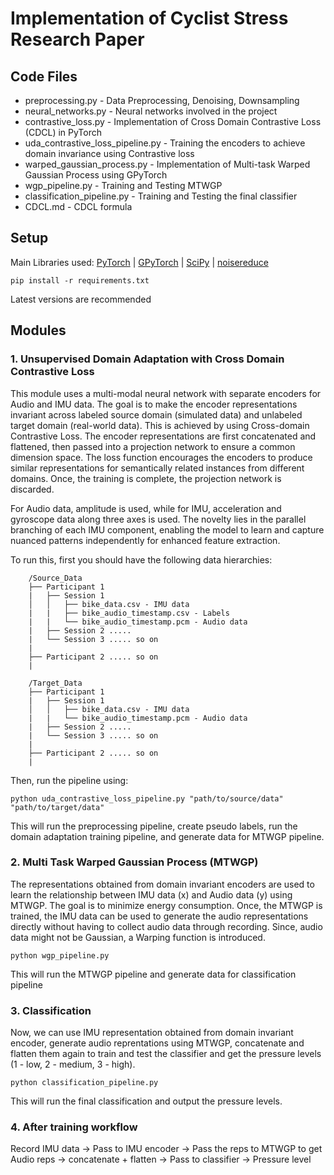 # Implementation of Cyclist Stress Research Paper

## Code Files
* preprocessing.py - Data Preprocessing, Denoising, Downsampling
* neural_networks.py - Neural networks involved in the project
* contrastive_loss.py - Implementation of Cross Domain Contrastive Loss (CDCL) in PyTorch
* uda_contrastive_loss_pipeline.py - Training the encoders to achieve domain invariance using Contrastive loss
* warped_gaussian_process.py - Implementation of Multi-task Warped Gaussian Process using GPyTorch
* wgp_pipeline.py - Training and Testing MTWGP
* classification_pipeline.py - Training and Testing the final classifier
* CDCL.md - CDCL formula

## Setup
Main Libraries used: [PyTorch](https://github.com/pytorch/pytorch) | [GPyTorch](https://github.com/cornellius-gp/gpytorch) | [SciPy](https://github.com/scipy/scipy) | [noisereduce](https://github.com/timsainb/noisereduce/tree/master)
```
pip install -r requirements.txt
```
Latest versions are recommended

## Modules
### 1. Unsupervised Domain Adaptation with Cross Domain Contrastive Loss
This module uses a multi-modal neural network with separate encoders for Audio and IMU data. The goal is to make the encoder representations invariant across labeled source domain (simulated data) and unlabeled target domain (real-world data). This is achieved by using Cross-domain Contrastive Loss. The encoder representations are first concatenated and flattened, then passed into a projection network to ensure a common dimension space. The loss function encourages the encoders to produce similar representations for semantically related instances from different domains. Once, the training is complete, the projection network is discarded.

For Audio data, amplitude is used, while for IMU, acceleration and gyroscope data along three axes is used. The novelty lies in the parallel branching of each IMU component, enabling the model to learn and capture nuanced patterns independently for enhanced feature extraction.
   
   To run this, first you should have the following data hierarchies:
   
        /Source_Data
        ├── Participant 1
        |   ├── Session 1
        │   │   ├── bike_data.csv - IMU data
        |   |   ├── bike_audio_timestamp.csv - Labels
        |   |   └── bike_audio_timestamp.pcm - Audio data
        |   ├── Session 2 .....
        |   └── Session 3 ..... so on   
        |   
        ├── Participant 2 ..... so on
        |

        /Target_Data
        ├── Participant 1
        |   ├── Session 1
        │   │   ├── bike_data.csv - IMU data
        |   |   └── bike_audio_timestamp.pcm - Audio data
        |   ├── Session 2 .....
        |   └── Session 3 ..... so on   
        |   
        ├── Participant 2 ..... so on
        |
   Then, run the pipeline using:
   ```
   python uda_contrastive_loss_pipeline.py "path/to/source/data" "path/to/target/data"
   ```
   This will run the preprocessing pipeline, create pseudo labels, run the domain adaptation training pipeline, and generate data for MTWGP pipeline.

### 2. Multi Task Warped Gaussian Process (MTWGP)
The representations obtained from domain invariant encoders are used to learn the relationship between IMU data (x) and Audio data (y) using MTWGP. The goal is to minimize energy consumption. Once, the MTWGP is trained, the IMU data can be used to generate the audio representations directly without having to collect audio data through recording. Since, audio data might not be Gaussian, a Warping function is introduced.
   ```
   python wgp_pipeline.py
   ```
   This will run the MTWGP pipeline and generate data for classification pipeline

### 3. Classification
Now, we can use IMU representation obtained from domain invariant encoder, generate audio reprentations using MTWGP, concatenate and flatten them again to train and test the classifier and get the pressure levels (1 - low, 2 - medium, 3 - high).
   ```
   python classification_pipeline.py
   ```
   This will run the final classification and output the pressure levels.

### 4. After training workflow
Record IMU data -> Pass to IMU encoder -> Pass the reps to MTWGP to get Audio reps -> concatenate + flatten -> Pass  to classifier -> Pressure level 
   

